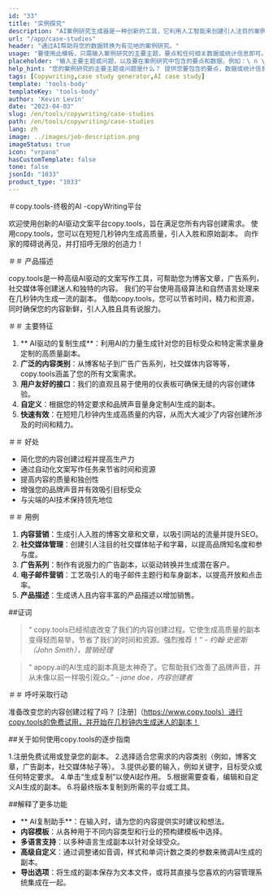 ```yaml
---
id: "33"
title: "实例探究"
description: "AI案例研究生成器是一种创新的工具，它利用人工智能来创建引人注目的案例研究。 该功能强大的工具可帮助您根据提供的数据和关键点生成结构良好，引人入胜且内容丰富的案例研究，从而节省您在过程中的时间和精力。"
url: "/app/case-studies"
header: "通过AI帮助将您的数据转换为有见地的案例研究。"
usage: "要使用此模板，只需输入案例研究的主要主题，要点和任何相关数据或统计信息即可。 然后，该工具将根据您的意见生成结构良好，迷人且内容丰富的案例研究。"
placeholder: "输入主要主题或问题，以及要在案例研究中包含的要点和数据，例如：\ n \ nmain主题：提高零售商店中的客户满意度\ n \ nkey点：\ n \ n1。 确定客户痛点\ n2。 实施有效的解决方案\ n3。 评估更改的影响\ n \ ndata：平均客户满意度从3.5提高到4.2 \ n \ nkeywords：零售，客户满意度，改进"
help_hint: "您的案例研究的主要主题或问题是什么？ 提供您要包含的要点，数据或统计信息，我们将根据您的输入创建全面的案例研究。"
tags: [Copywriting,case study generator,AI case study]
template: 'tools-body'
templateKey: 'tools-body'
author: 'Kevin Levin'
date: "2023-04-03"
slug: /en/tools/copywriting/case-studies
path: /en/tools/copywriting/case-studies
lang: zh
image: ../images/job-description.png
imageStatus: true
icon: "vrpano"
hasCustomTemplate: false
tone: false
jsonId: "1033"
product_type: "1033"
---
```

＃copy.tools-终极的AI -copyWriting平台

欢迎使用创新的AI驱动文案平台copy.tools，旨在满足您所有内容创建需求。 使用copy.tools，您可以在短短几秒钟内生成高质量，引人入胜和原始副本。 向作家的障碍说再见，并打招呼无限的创造力！

＃＃ 产品描述

copy.tools是一种高级AI驱动的文案写作工具，可帮助您为博客文章，广告系列，社交媒体等创建迷人和独特的内容。 我们的平台使用高级算法和自然语言处理来在几秒钟内生成一流的副本。 借助copy.tools，您可以节省时间，精力和资源，同时确保您的内容新鲜，引人入胜且具有说服力。

＃＃ 主要特征

1. ** AI驱动的复制生成**：利用AI的力量生成针对您的目标受众和特定需求量身定制的高质量副本。
 2. **广泛的内容类别**：从博客帖子到广告广告系列，社交媒体内容等等，copy.tools涵盖了您的所有文案需求。
 3. **用户友好的接口**：我们的直观且易于使用的仪表板可确保无缝的内容创建体验。
 4. **自定义**：根据您的特定要求和品牌声音量身定制AI生成的副本。
 5. **快速有效**：在短短几秒钟内生成高质量的内容，从而大大减少了内容创建所涉及的时间和精力。

＃＃ 好处

 - 简化您的内容创建过程并提高生产力
  - 通过自动化文案写作任务来节省时间和资源
  - 提高内容的质量和独创性
  - 增强您的品牌声音并有效吸引目标受众
  - 与尖端的AI技术保持领先地位

＃＃ 用例

1. **内容营销**：生成引人入胜的博客文章和文章，以吸引网站的流量并提升SEO。
 2. **社交媒体管理**：创建引人注目的社交媒体帖子和字幕，以提高品牌知名度和参与度。
 3. **广告系列**：制作有说服力的广告副本，以驱动转换并生成潜在客户。
 4. **电子邮件营销**：工艺吸引人的电子邮件主题行和车身副本，以提高开放和点击率。
 5. **产品描述**：生成诱人且内容丰富的产品描述以增加销售。

##证词

>“ copy.tools已经彻底改变了我们的内容创建过程。它使生成高质量的副本变得轻而易举，节省了我们的时间和资源。强烈推荐！”  -  _约翰·史密斯（John Smith），营销经理_

>“ apopy.ai的AI生成的副本真是太神奇了。它帮助我们改善了品牌声音，并从未像以前一样吸引观众。”  -  _jane doe，内容创建者_

＃＃ 呼吁采取行动

准备改变您的内容创建过程了吗？  [注册]（https://www.copy.tools）进行copy.tools的免费试用，并开始在几秒钟内生成迷人的副本！

##关于如何使用copy.tools的逐步指南

1.注册免费试用或登录您的副本。
 2.选择适合您需求的内容类别（例如，博客文章，广告副本，社交媒体帖子等）。
 3.提供必要的输入，例如关键字，目标受众或任何特定要求。
 4.单击“生成复制”以使AI起作用。
 5.根据需要查看，编辑和自定义AI生成的副本。
 6.将最终版本复制到所需的平台或工具。

##解释了更多功能

 -  ** AI复制助手**：在输入时，请为您的内容提供实时建议和想法。
  -  **内容模板**：从各种用于不同内容类型和行业的预构建模板中选择。
  -  **多语言支持**：以多种语言生成副本以针对全球受众。
  -  **高级自定义**：通过调整诸如音调，样式和单词计数之类的参数来微调AI生成的副本。
  -  **导出选项**：将生成的副本保存为文本文件，或将其直接与您喜欢的内容管理系统集成在一起。
